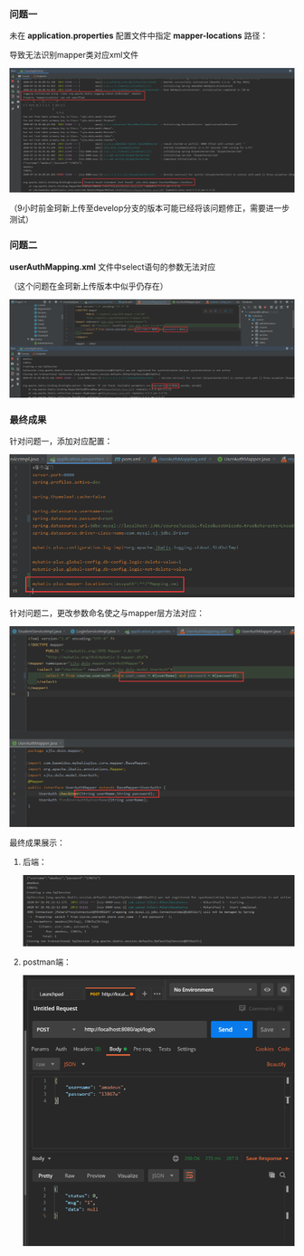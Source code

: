 ### 问题一

未在 **application.properties** 配置文件中指定 **mapper-locations** 路径：

导致无法识别mapper类对应xml文件

![1594832747604](登录的问题与最终实现.assets/1594832747604.png)

（9小时前金珂新上传至develop分支的版本可能已经将该问题修正，需要进一步测试）



### 问题二

**userAuthMapping.xml** 文件中select语句的参数无法对应

（这个问题在金珂新上传版本中似乎仍存在）

![1594833040922](登录的问题与最终实现.assets/1594833040922.png)



### 最终成果

针对问题一，添加对应配置：

![1594833301519](登录的问题与最终实现.assets/1594833301519.png)



针对问题二，更改参数命名使之与mapper层方法对应：

![1594833440022](登录的问题与最终实现.assets/1594833440022.png)



最终成果展示：

1. 后端：

   ![1594833834854](登录的问题与最终实现.assets/1594833834854.png)

2. postman端：

   ![1594833867723](登录的问题与最终实现.assets/1594833867723.png)

